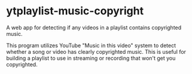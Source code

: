 # ytplaylist-music-copyright
A web app for detecting if any videos in a playlist contains copyrighted music.

This program utilizes YouTube "Music in this video" system to detect whether a song or video has clearly
copyrighted music. This is useful for building a playlist to use in streaming or recording that won't
get you copyrighted.
